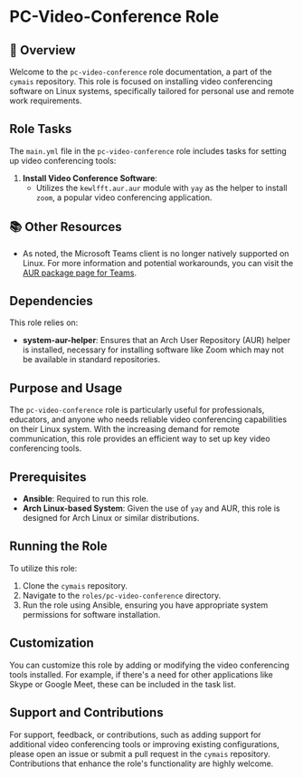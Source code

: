 # PC-Video-Conference Role

## 📌 Overview
Welcome to the `pc-video-conference` role documentation, a part of the `cymais` repository. This role is focused on installing video conferencing software on Linux systems, specifically tailored for personal use and remote work requirements.

## Role Tasks
The `main.yml` file in the `pc-video-conference` role includes tasks for setting up video conferencing tools:

1. **Install Video Conference Software**:
   - Utilizes the `kewlfft.aur.aur` module with `yay` as the helper to install `zoom`, a popular video conferencing application.

## 📚 Other Resources
- As noted, the Microsoft Teams client is no longer natively supported on Linux. For more information and potential workarounds, you can visit the [AUR package page for Teams](https://aur.archlinux.org/packages/teams).

## Dependencies
This role relies on:
- **system-aur-helper**: Ensures that an Arch User Repository (AUR) helper is installed, necessary for installing software like Zoom which may not be available in standard repositories.

## Purpose and Usage
The `pc-video-conference` role is particularly useful for professionals, educators, and anyone who needs reliable video conferencing capabilities on their Linux system. With the increasing demand for remote communication, this role provides an efficient way to set up key video conferencing tools.

## Prerequisites
- **Ansible**: Required to run this role.
- **Arch Linux-based System**: Given the use of `yay` and AUR, this role is designed for Arch Linux or similar distributions.

## Running the Role
To utilize this role:
1. Clone the `cymais` repository.
2. Navigate to the `roles/pc-video-conference` directory.
3. Run the role using Ansible, ensuring you have appropriate system permissions for software installation.

## Customization
You can customize this role by adding or modifying the video conferencing tools installed. For example, if there's a need for other applications like Skype or Google Meet, these can be included in the task list.

## Support and Contributions
For support, feedback, or contributions, such as adding support for additional video conferencing tools or improving existing configurations, please open an issue or submit a pull request in the `cymais` repository. Contributions that enhance the role's functionality are highly welcome.
